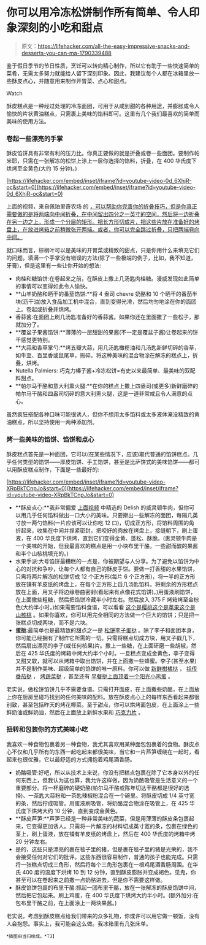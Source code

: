 # 你可以用冷冻松饼制作所有简单、令人印象深刻的小吃和甜点

> 原文：<https://lifehacker.com/all-the-easy-impressive-snacks-and-desserts-you-can-ma-1790339488>

鉴于假日季节的节日性质，烹饪可以转向精心制作，所以它有助于一些快速简单的菜肴，无需太多努力就能给人留下深刻印象。因此，我建议每个人都在冰箱里放一些酥皮点心，并随意用来制作开胃菜、点心和甜点。

Watch

酥皮糕点是一种经过处理的冷冻面团，可用于从咸到甜的各种用途，并膨胀成令人愉快的片状黄油糕点，只需裹上美味的馅料即可。这里有几个我们最喜欢的简单而美味的使用方法。

### 卷起一些漂亮的手掌

酥皮馅饼具有非常有利的压力比。你真正要做的就是折叠或卷一些面团。要制作帕米耶，只需在一张解冻的松饼上涂上一层你选择的馅料，折叠，在 400 华氏度下烘烤至金黄色(大约 15 分钟)。)

 [https://lifehacker.com/embed/inset/iframe?id=youtube-video-0d_6XhjR-oc&start=0](https://lifehacker.com/embed/inset/iframe?id=youtube-video-0d_6XhjR-oc&start=0) 

上面的视频，来自佩珀里奇农场 的 [，可以帮助你完善你的折叠技巧，但是你真正需要做的是将两端向中间折叠，在中间留出四分之一英寸的空间，然后将一边折叠在另一边之上，形成一个分层的矩形。把长方形切成片，把这些片放在准备好的烤盘上，在放进烤箱之前稍微张开两端。或者，你可以完全跳过折叠，只把两端卷向中间。](https://www.youtube.com/watch?v=0d_6XhjR-oc)

就口味而言，棕榈叶可以是美味的开胃菜或精致的甜点，只是你用什么来填充它们的问题。填满一个手掌没有错误的方法(除了一些极端的例子，比如，我不知道，牙膏)，但是这里有一些让你开始的想法:

*   肉桂和糖馅饼:在卷起来之前，在酥皮上撒上几汤匙肉桂糖。漫威发现如此简单的事情可以变得如此令人愉快。
*   **山羊奶酪和晒干的番茄馅饼:**将 4 盎司 chevre 奶酪和 10 个晒干的番茄半块(沥干油)放入食品加工机中混合，直到变得光滑，然后均匀地涂在你的面团上。卷起或折叠并烘烤。
*   香蒜酱:在面团上刷几汤匙准备好的香蒜酱。如果你还在里面撒了一些松子，那就加分了。
*   **覆盆子果酱馅饼:**薄薄的一层甜甜的果酱(不一定是覆盆子酱)让卷起来的饼干感觉更特别。
*   **大蒜和香草掌勺:**烤五瓣大蒜，用几汤匙橄榄油和几汤匙新鲜切碎的香草，如牛至、百里香或鼠尾草，捣碎。将这种美味的混合物涂在解冻的糕点上，折叠，烘烤。
*   Nutella Palmiers: 巧克力榛子酱+冷冻松饼=有史以来最简单、最美味的双配料甜点。
*   **帕尔马干酪和意大利熏火腿:**在你的糕点上撒上四盎司(或更多)新鲜磨碎的帕尔马干酪和四盎司切碎的意大利熏火腿，这是一道非常咸且令人满意的点心。

虽然疯狂搭配各种口味可能很诱人，但你不想用太多馅料或太多液体淹没精致的黄油糕点，所以坚持使用一两种添加剂。

### 烤一些美味的馅饼、馅饼和点心

酥皮糕点首先是一种面团，它可以(在某些情况下，应该)取代普通的馅饼糕点。几乎任何类型的馅饼——厚皮馅饼、手工馅饼，甚至是比萨饼式的美味馅饼——都可以用酥皮糕点制作，下面是一些最好的:

 [https://lifehacker.com/embed/inset/iframe?id=youtube-video-XRpBkTCnpJo&start=0](https://lifehacker.com/embed/inset/iframe?id=youtube-video-XRpBkTCnpJo&start=0) 

*   **酥皮点心:**我非常偏爱 [上面视频](http://www.delish.com/cooking/recipes/a50572/beef-wellington-bites-recipe/) 中精选的 Delish 的威灵顿牛肉，但你可以用几乎任何馅料做出一口大小的美味。只要擀出一些解冻的面团，每隔几英寸放一两勺馅料(一片应该可以让你吃 12 口)，切成正方形，将馅料周围的角折起来，收集在中间并捏紧密封。把咬好的肉放在烤盘上，接缝朝下，刷上蛋液，在 400 华氏度下烘烤，直到它们变得金黄、蓬松、酥脆。(惠灵顿牛肉是一个美味的开始，但我最喜欢的糕点是用一小块布里干酪，一些甜而酸的果酱和半个山核桃填充的。)
*   水果手派:大号馅饼最糟糕的一点是，你被期望与人分享。为了避免以馅饼为中心的对抗和争吵，让每个人都有自己的酥皮手饼。要做一打香甜的水果馅饼，只需将两片解冻的松饼切成 12 个正方形(每片 6 个正方形)，将一半的正方形放在铺有羊皮纸的烤盘上，在每个正方形上舀几汤匙馅料。将剩余的方形糕点放在上面，用叉子将边缘卷曲密封(看起来有点像花式馅饼)。)用蛋液刷馅饼，在上面撒些粗糖，然后把馅饼冷藏半小时左右。然后放入 375 F 烤箱烤至金棕色(大约半小时。)如果需要馅料食谱，可以看看 [这个是樱桃](http://sallysbakingaddiction.com/2015/07/27/simple-cherry-pastry-pies/)[这个是苹果](http://allrecipes.com/recipe/12681/apple-pie-filling/)[这个是山核桃](http://www.foodandwine.com/recipes/caramel-pecan-hand-pies) 。如果你喜欢，你可以用完全相同的方法做一个巨大的馅饼；只是把一张糕点切成两块，而不是六块。
*   **蛋挞**:最简单也是最精致的甜点之一是 [松饼李子蛋挞](https://lifehacker.com/this-super-easy-plum-tart-only-looks-fancy-1787091648) 。除了李子和面团本身，你可能已经拥有了制作它所需的一切。只需将糕点切成方块，用叉子戳几下，然后扇出漂亮的李子(或任何核果)片。撒上一些糖，在上面研磨一些胡椒，然后在 425 华氏度的烤箱中烤大约半个小时。一旦糕点变成金黄色，李子变得又甜又软，就可以从烤箱中取出馅饼，并在上面撒一些蜂蜜。李子(甚至水果)并不是制作美味、超级简单的馅饼的唯一原料。你可以做 [新鲜柑橘挞](https://www.puffpastry.com/recipe/citrus-fruit-tart/) ， [祖传番茄挞](http://www.foodnetwork.com/recipes/food-network-kitchens/puff-pastry-heirloom-tomato-tart.html) ， [烤蔬菜挞](https://www.puffpastry.com/recipe/roasted-vegetable-pesto-tart/) ，甚至还有 [早餐挞上面顶着一个阳光小鸡蛋](http://www.justataste.com/cheesy-puff-pastry-baked-eggs-recipe/) 。

老实说，做松饼馅饼几乎不需要食谱。只需打开面皮，在上面撒些奶酪，在上面放上你在厨房里碰巧找到的任何美味的配料。放在酥皮点心上的每样东西看起来都很别致，甚至包括昨天的烤花椰菜。至于甜点，你可以烘烤面包皮，在上面涂上一些鲜奶油或鲜奶油，然后在上面放上新鲜水果和 [巧克力片](http://skillet.lifehacker.com/kitchen-tool-school-the-humble-y-shaped-vegetable-peel-1785666402) 。

### 扭转和包装你的方式美味小吃

我喜欢一种食物包裹着另一种食物，我尤其喜欢用某种面包包裹着的食物。酥皮点心不仅和几乎所有的东西一起吃起来都很美味，当它和一片芦笋缠绕在一起时，看起来也很优雅，它以最舒适的方式拥抱着鸡尾酒香肠。

*   奶酪吸管:好吧，所以从技术上来说，你没有把糕点包裹在除了它本身以外的任何东西上，但我认为这也算，我允许这样做，因为奶酪吸管是生活意义的一个重要部分。将一杯磨碎的硬奶酪(帕尔马干酪或陈年切达干酪都是很好的选择)、一茶匙大蒜粉和一茶匙辣椒粉混合在一个碗里。将酥皮切成 1/4 英寸宽的条，然后拧成吸管。用蛋液刷吸管，将奶酪混合物涂在吸管上，在 425 华氏度下烘烤大约 10 分钟，直到变成金黄色。
*   **酥皮芦笋:**芦笋已经是一种非常美味的蔬菜，但是用薄薄的酥皮条包裹起来，它变得更加诱人。只需将一片解冻的材料切成英寸宽的条，包裹在绿色的茎上，刷上蛋液，放在铺有羊皮纸的烤盘上，然后在 400 华氏度的烤箱中烤 20 分钟左右。
*   是的，这些只是漂亮的裹在毯子里的猪，但是裹在毯子里的猪是光荣的，我不会接受任何对它们的批评。这些东西很容易制作，普通的孩子也能完成。只需将一张糕点切成三角形，然后将每个三角形包裹在一根鸡尾酒香肠周围。在华氏 400 度的温度下烘烤 10 到 12 分钟，直到酥皮膨胀并变成褐色。见鬼，你甚至可以在卷起来之前撒一点奶酪进去，但是你不需要这样做。
*   酥皮馅饼包裹的布里干酪:抓起一团布里干酪，放在一张解冻的酥皮馅饼中间，然后把它包起来。刷上鸡蛋，在 400 华氏度下烘烤大约半小时。(额外加分:在包布里干酪之前，在上面涂上一两块果酱。)

老实说，考虑到酥皮糕点给我们带来的众多礼物，你或许可以用它做一顿饭，没有人会抱怨。事实上，我可能会这么做。我冰箱里有几张床单。

<small>*插图由当归绘成。*T3】</small>